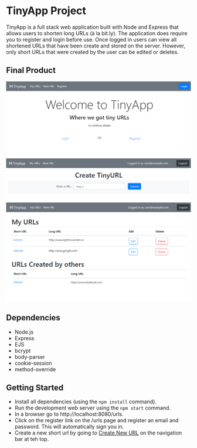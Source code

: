 # TinyApp Project

TinyApp is a full stack web application built with Node and Express that allows users to shorten long URLs (à la bit.ly). The application does require you to register and login before use. Once logged in users can view all shortened URLs that have been create and stored on the server. However, only short URLs that were created by the user can be edited or deletes.

## Final Product

![Screenshot of TinyApp Homepage](https://github.com/Dkell88/tinyapp/blob/master/docs/Tiny1.png)
![Screenshot of New URL](https://github.com/Dkell88/tinyapp/blob/master/docs/Tiny2.png)
![Screenshot of User URLs](https://github.com/Dkell88/tinyapp/blob/master/docs/Tiny3.png)

## Dependencies

- Node.js
- Express
- EJS
- bcrypt
- body-parser
- cookie-session
- method-override


## Getting Started

- Install all dependencies (using the `npm install` command).
- Run the development web server using the `npm start` command.
- In a browser go to http://localhost:8080/urls.
- Click on the register link on the /urls page and register an email and password. This will automatically sign you in. 
- Create a new short url by going to [Create New URL](http://localhost:8080/urls/new) on the navigation bar at teh top. 